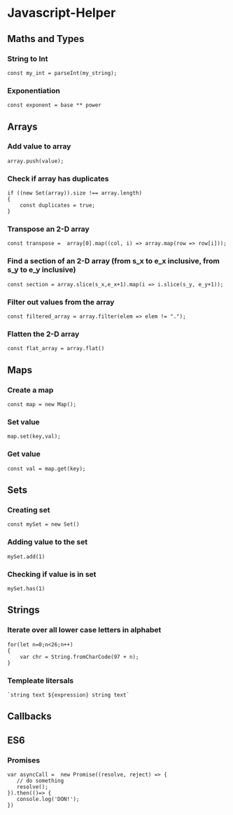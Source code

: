 # Javascript-Helper

## Maths and Types

### String to Int

```
const my_int = parseInt(my_string);
```

### Exponentiation 

```
const exponent = base ** power
```

## Arrays

### Add value to array

```
array.push(value);
```

### Check if array has duplicates

```
if ((new Set(array)).size !== array.length)
{
    const duplicates = true;
}
```

### Transpose an 2-D array

```
const transpose =  array[0].map((col, i) => array.map(row => row[i]));
```


### Find a section of an 2-D array (from s_x to e_x inclusive, from s_y to e_y inclusive)
```
const section = array.slice(s_x,e_x+1).map(i => i.slice(s_y, e_y+1));
```

### Filter out values from the array

``` 
const filtered_array = array.filter(elem => elem != ".");
```

### Flatten the 2-D array

```
const flat_array = array.flat()
```

## Maps

### Create a map

```
const map = new Map();
```

### Set value

```
map.set(key,val);
```

### Get value

```
const val = map.get(key);
```


## Sets

### Creating set

```
const mySet = new Set()
```

### Adding value to the set

```
mySet.add(1)
```

### Checking if value is in set

```
mySet.has(1)
```





## Strings

### Iterate over all lower case letters in alphabet

```
for(let n=0;n<26;n++)
{
    var chr = String.fromCharCode(97 + n);
} 
```

### Templeate litersals

```
`string text ${expression} string text`
```

## Callbacks


## ES6


### Promises
```
var asyncCall =  new Promise((resolve, reject) => {
   // do something
   resolve();
}).then(()=> {   
   console.log('DON!');
})
```






